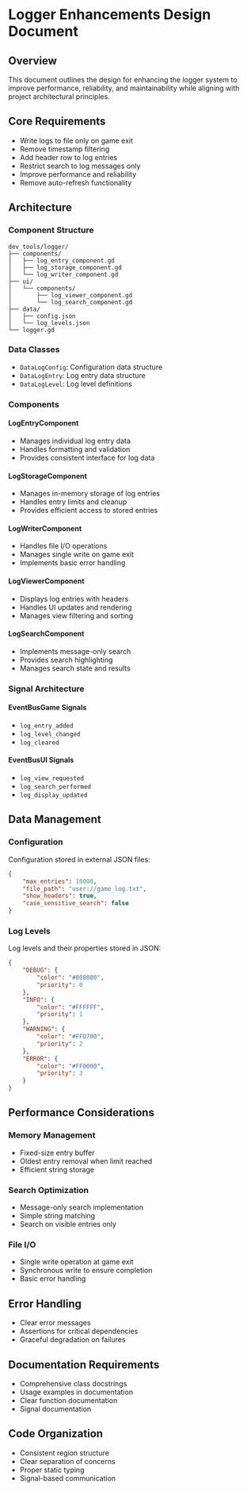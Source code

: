 # Logger Enhancements Design Document

## Overview
This document outlines the design for enhancing the logger system to improve performance, reliability, and maintainability while aligning with project architectural principles.

## Core Requirements
- Write logs to file only on game exit
- Remove timestamp filtering
- Add header row to log entries
- Restrict search to log messages only
- Improve performance and reliability
- Remove auto-refresh functionality

## Architecture

### Component Structure
```plaintext
dev_tools/logger/
├── components/
│   ├── log_entry_component.gd
│   ├── log_storage_component.gd
│   └── log_writer_component.gd
├── ui/
│   └── components/
│       ├── log_viewer_component.gd
│       └── log_search_component.gd
├── data/
│   ├── config.json
│   └── log_levels.json
└── logger.gd
```

### Data Classes
- `DataLogConfig`: Configuration data structure
- `DataLogEntry`: Log entry data structure
- `DataLogLevel`: Log level definitions

### Components

#### LogEntryComponent
- Manages individual log entry data
- Handles formatting and validation
- Provides consistent interface for log data

#### LogStorageComponent
- Manages in-memory storage of log entries
- Handles entry limits and cleanup
- Provides efficient access to stored entries

#### LogWriterComponent
- Handles file I/O operations
- Manages single write on game exit
- Implements basic error handling

#### LogViewerComponent
- Displays log entries with headers
- Handles UI updates and rendering
- Manages view filtering and sorting

#### LogSearchComponent
- Implements message-only search
- Provides search highlighting
- Manages search state and results

### Signal Architecture

#### EventBusGame Signals
- `log_entry_added`
- `log_level_changed`
- `log_cleared`

#### EventBusUI Signals
- `log_view_requested`
- `log_search_performed`
- `log_display_updated`

## Data Management

### Configuration
Configuration stored in external JSON files:

```json
{
    "max_entries": 10000,
    "file_path": "user://game_log.txt",
    "show_headers": true,
    "case_sensitive_search": false
}
```

### Log Levels
Log levels and their properties stored in JSON:

```json
{
    "DEBUG": {
        "color": "#808080",
        "priority": 0
    },
    "INFO": {
        "color": "#FFFFFF",
        "priority": 1
    },
    "WARNING": {
        "color": "#FFD700",
        "priority": 2
    },
    "ERROR": {
        "color": "#FF0000",
        "priority": 3
    }
}
```

## Performance Considerations

### Memory Management
- Fixed-size entry buffer
- Oldest entry removal when limit reached
- Efficient string storage

### Search Optimization
- Message-only search implementation
- Simple string matching
- Search on visible entries only

### File I/O
- Single write operation at game exit
- Synchronous write to ensure completion
- Basic error handling

## Error Handling
- Clear error messages
- Assertions for critical dependencies
- Graceful degradation on failures

## Documentation Requirements
- Comprehensive class docstrings
- Usage examples in documentation
- Clear function documentation
- Signal documentation

## Code Organization
- Consistent region structure
- Clear separation of concerns
- Proper static typing
- Signal-based communication 